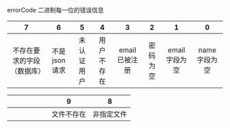 

errorCode 二进制每一位的错误信息

|             7              |      6       |     5      |     4      |       3       |    2     |       1       |      0       |
| :------------------------: | :----------: | :--------: | :--------: | :-----------: | :------: | :-----------: | :----------: |
| 不存在要求的字段（数据库） | 不是json请求 | 未认证用户 | 用户不存在 | email已被注册 | 密码为空 | email字段为空 | name字段为空 |



|      |      |      |      |      |      |     9      |     8      |
| ---- | ---- | ---- | ---- | ---- | ---- | :--------: | :--------: |
|      |      |      |      |      |      | 文件不存在 | 非指定文件 |


